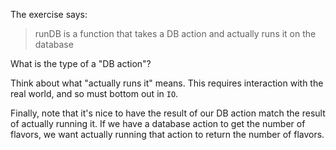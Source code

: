 The exercise says:

>runDB is a function that takes a DB action and actually runs it on the database

What is the type of a "DB action"?

Think about what "actually runs it" means. This requires interaction with the real world, and so must bottom out in `IO`.

Finally, note that it's nice to have the result of our DB action match the result of actually running it. If we have a database action to get the number of flavors, we want actually running that action to return the number of flavors.
